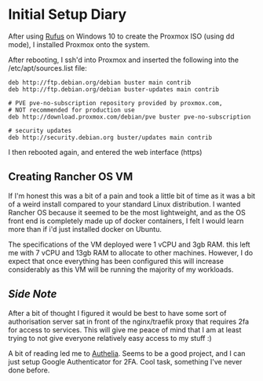 # Initial Setup Diary

After using [Rufus](https://github.com/pbatard/rufus/releases/download/v3.8/rufus-3.8.exe) on Windows 10 to create the Proxmox ISO (using dd mode), I installed Proxmox onto the system.


After rebooting, I ssh'd into Proxmox and inserted the following into the /etc/apt/sources.list file:
```
deb http://ftp.debian.org/debian buster main contrib
deb http://ftp.debian.org/debian buster-updates main contrib

# PVE pve-no-subscription repository provided by proxmox.com,
# NOT recommended for production use
deb http://download.proxmox.com/debian/pve buster pve-no-subscription

# security updates
deb http://security.debian.org buster/updates main contrib
```
I then rebooted again, and entered the web interface (https)

## Creating Rancher OS VM

If I'm honest this was a bit of a pain and took a little bit of time as it was a bit of a weird install compared to your standard Linux distribution. I wanted Rancher OS because it seemed to be the most lightweight, and as the OS front end is completely made up of docker containers, I felt I would learn more than if i'd just installed docker on Ubuntu.

The specifications of the VM deployed were 1 vCPU and 3gb RAM. this left me with 7 vCPU and 13gb RAM to allocate to other machines. However, I do expect that once everything has been configured this will increase considerably as this VM will be running the majority of my workloads.


## *Side Note* ##
After a bit of thought I figured it would be best to have some sort of authorisation server sat in front of the nginx/traefik proxy that requires 2fa for access to services. This will give me peace of mind that I am at least trying to not give everyone relatively easy access to my stuff :)

A bit of reading led me to [Authelia](https://github.com/clems4ever/authelia). Seems to be a good project, and I can just setup Google Authenticator for 2FA. Cool task, something I've never done before.

